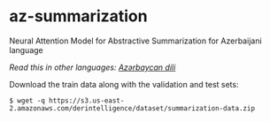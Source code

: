 # az-summarization
Neural Attention Model for Abstractive Summarization for Azerbaijani language

*Read this in other languages: [Azərbaycan dili](README.az.md)*

Download the train data along with the validation and test sets:

```
$ wget -q https://s3.us-east-2.amazonaws.com/derintelligence/dataset/summarization-data.zip
```

